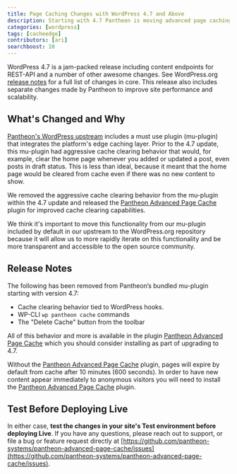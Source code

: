 ```yaml
---
title: Page Caching Changes with WordPress 4.7 and Above
description: Starting with 4.7 Pantheon is moving advanced page caching behavior to a standalone plugin
categories: [wordpress]
tags: [cacheedge]
contributors: [ari]
searchboost: 10
---
```

WordPress 4.7 is a jam-packed release including content endpoints for REST-API and a number of other awesome changes. See WordPress.org [release notes](https://wordpress.org/news/2016/12/vaughan/) for a full list of changes in core. This release also includes separate changes made by Pantheon to improve site performance and scalability.

## What's Changed and Why
[Pantheon's WordPress upstream](https://github.com/pantheon-systems/wordpress) includes a must use plugin (mu-plugin) that integrates the platform's edge caching layer. Prior to the 4.7 update, this mu-plugin had aggressive cache clearing behavior that would, for example, clear the home page whenever you added or updated a post, even posts in draft status. This is less than ideal, because it meant that the home page would be cleared from cache even if there was no new content to show.

We removed the aggressive cache clearing behavior from the mu-plugin within the 4.7 update and released the [Pantheon Advanced Page Cache](https://wordpress.org/plugins/pantheon-advanced-page-cache/) plugin for improved cache clearing capabilities.

We think it's important to move this functionality from our mu-plugin included by default in our upstream to the WordPress.org repository because it will allow us to more rapidly iterate on this functionality and be more transparent and accessible to the open source community.


## Release Notes

The following has been removed from Pantheon’s bundled mu-plugin starting with version 4.7:

* Cache clearing behavior tied to WordPress hooks.
* WP-CLI `wp pantheon cache` commands
* The "Delete Cache" button from the toolbar

All of this behavior and more is available in the plugin [Pantheon Advanced Page Cache](https://wordpress.org/plugins/pantheon-advanced-page-cache/) which you should consider installing as part of upgrading to 4.7.

Without the [Pantheon Advanced Page Cache](https://wordpress.org/plugins/pantheon-advanced-page-cache/) plugin, pages will expire by default from cache after 10 minutes (600 seconds). In order to have new content appear immediately to anonymous visitors you will need to install the [Pantheon Advanced Page Cache](https://wordpress.org/plugins/pantheon-advanced-page-cache/) plugin.

## Test Before Deploying Live

In either case, **test the changes in your site's Test environment before deploying Live**. If you have any questions, please reach out to support, or file a bug or feature request directly at [https://github.com/pantheon-systems/pantheon-advanced-page-cache/issues](https://github.com/pantheon-systems/pantheon-advanced-page-cache/issues).
